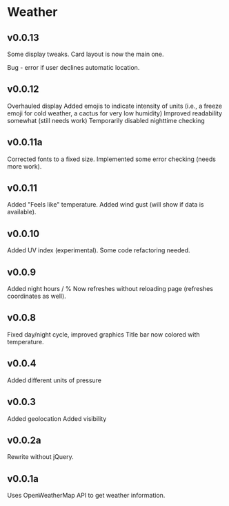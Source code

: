 # Weather

## v0.0.13
Some display tweaks.
Card layout is now the main one.

Bug - error if user declines automatic location.

## v0.0.12
Overhauled display
Added emojis to indicate intensity of units (i.e., a freeze emoji for cold weather, a cactus for very low humidity)
Improved readability somewhat (still needs work)
Temporarily disabled nighttime checking

## v0.0.11a
Corrected fonts to a fixed size.
Implemented some error checking (needs more work).

## v0.0.11
Added "Feels like" temperature.
Added wind gust (will show if data is available).

## v0.0.10
Added UV index (experimental).
Some code refactoring needed.

## v0.0.9
Added night hours / %
Now refreshes without reloading page (refreshes coordinates as well).

## v0.0.8
Fixed day/night cycle, improved graphics
Title bar now colored with temperature.

## v0.0.4
Added different units of pressure

## v0.0.3
Added geolocation
Added visibility

## v0.0.2a
Rewrite without jQuery.

## v0.0.1a
Uses OpenWeatherMap API to get weather information.